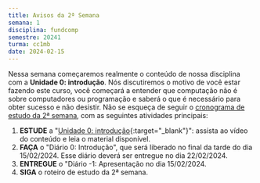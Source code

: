```yaml
---
title: Avisos da 2ª Semana
semana: 1
disciplina: fundcomp
semestre: 20241
turma: cc1mb
date: 2024-02-15
---
```


Nessa semana começaremos realmente o conteúdo de nossa disciplina com a
**Unidade 0: introdução**. Nós discutiremos o motivo de você estar fazendo este
curso, você começará a entender que computação não é sobre computadores ou
programação e saberá o que é necessário para obter sucesso e não desistir. Não
se esqueça de seguir o [cronograma de estudo da 2ª
semana](/disciplinas/fundamentos_computacao/estudo/#re2sem), com as
seguintes atividades principais:

1. **ESTUDE** a "[Unidade 0:
   introdução](http://cmprz.me/cr6100bu0){:target="\_blank"}": assista ao
   vídeo do conteúdo e leia o material disponível.
1. **FAÇA** o "Diário 0: Introdução", que será liberado no final da tarde do
   dia 15/02/2024. Esse diário deverá ser entregue no dia 22/02/2024.
1. **ENTREGUE** o "Diário -1: Apresentação no dia 15/02/2024.
1. **SIGA** o roteiro de estudo da 2ª semana.

